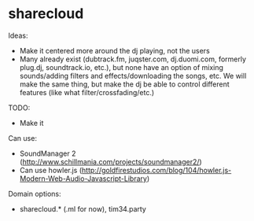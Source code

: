 # sharecloud

 Ideas:

 - Make it centered more around the dj playing, not the users
 - Many already exist (dubtrack.fm, juqster.com, dj.duomi.com, formerly plug.dj, soundtrack.io, etc.), but none have an option of mixing sounds/adding filters and effects/downloading the songs, etc. We will make the same thing, but make the dj be able to control different features (like what filter/crossfading/etc.)

TODO:

 - Make it

Can use:

 - SoundManager 2 (http://www.schillmania.com/projects/soundmanager2/)
 - Can use howler.js (http://goldfirestudios.com/blog/104/howler.js-Modern-Web-Audio-Javascript-Library)

 Domain options:
 
 - sharecloud.* (.ml for now), tim34.party